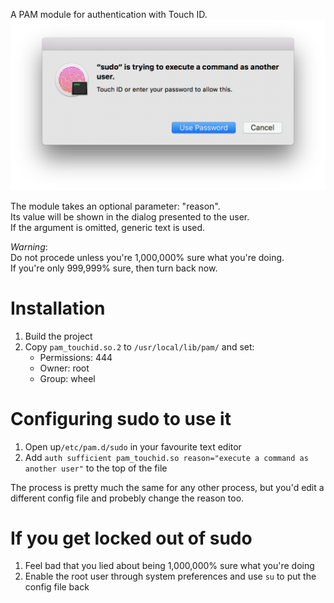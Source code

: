 A PAM module for authentication with Touch ID.  
![alt](screenshot.png)

The module takes an optional parameter: "reason".  
Its value will be shown in the dialog presented to the user.  
If the argument is omitted, generic text is used.


*Warning*:  
Do not procede unless you're 1,000,000% sure what you're doing.  
If you're only 999,999% sure, then turn back now.


# Installation
1. Build the project
2. Copy `pam_touchid.so.2` to `/usr/local/lib/pam/` and set:
     * Permissions: 444
     * Owner: root
     * Group: wheel

# Configuring sudo to use it
1. Open up`/etc/pam.d/sudo` in your favourite text editor
2. Add `auth sufficient pam_touchid.so reason="execute a command as another user"` to the top of the file

The process is pretty much the same for any other process, but you'd edit a different config file and probebly change the reason too.

# If you get locked out of sudo
1. Feel bad that you lied about being 1,000,000% sure what you're doing
2. Enable the root user through system preferences and use `su` to put the config file back